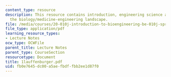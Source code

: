 ```yaml
---
content_type: resource
description: This resource contains introduction, engineering science and technology,and
  the biology/medicine-engineering landscape.
file: /media/courses/20-010j-introduction-to-bioengineering-be-010j-spring-2006/fb0e7645dc00a5aefbdffbb2ee1d87f0_1lauffenburger.pdf
file_type: application/pdf
learning_resource_types:
- Lecture Notes
ocw_type: OCWFile
parent_title: Lecture Notes
parent_type: CourseSection
resourcetype: Document
title: 1lauffenburger.pdf
uid: fb0e7645-dc00-a5ae-fbdf-fbb2ee1d87f0
---
```


